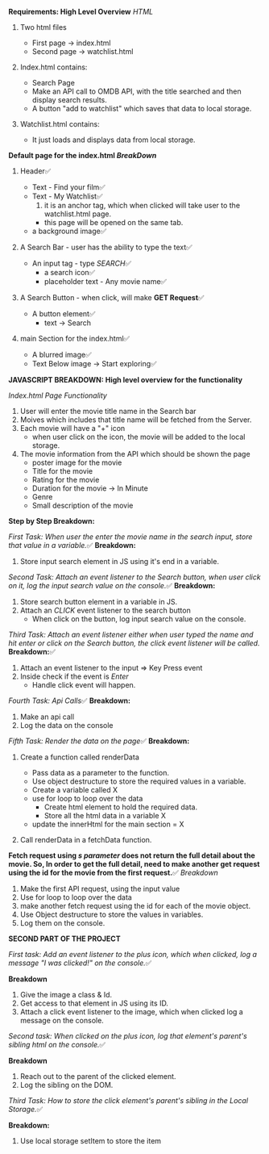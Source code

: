 **Requirements: High Level Overview**
_HTML_

1. Two html files

   - First page -> index.html
   - Second page -> watchlist.html

2. Index.html contains:

   - Search Page
   - Make an API call to OMDB API, with the title searched and then display search results.
   - A button "add to watchlist" which saves that data to local storage.

3. Watchlist.html contains:
   - It just loads and displays data from local storage.

**Default page for the index.html _BreakDown_**

1.  Header✅

    - Text - Find your film✅
    - Text - My Watchlist✅
      1. it is an anchor tag, which when clicked will take user to the watchlist.html page.
      - this page will be opened on the same tab.
    - a background image✅

2.  A Search Bar - user has the ability to type the text✅

    - An input tag - type *SEARCH*✅
      - a search icon✅
      - placeholder text - Any movie name✅

3.  A Search Button - when click, will make **GET Request**✅

    - A button element✅
      - text -> Search

4.  main Section for the index.html✅
    - A blurred image✅
    - Text Below image -> Start exploring✅

**JAVASCRIPT BREAKDOWN: High level overview for the functionality**

_Index.html Page Functionality_

1. User will enter the movie title name in the Search bar
2. Moives which includes that title name will be fetched from the Server.
3. Each movie will have a "+" icon
   - when user click on the icon, the movie will be added to the local storage.
4. The movie information from the API which should be shown the page
   - poster image for the movie
   - Title for the movie
   - Rating for the movie
   - Duration for the movie -> In Minute
   - Genre
   - Small description of the movie

**Step by Step Breakdown:**

*First Task: When user the enter the movie name in the search input, store that value in a variable.*✅
**Breakdown:**

1. Store input search element in JS using it's end in a variable.

*Second Task: Attach an event listener to the Search button, when user click on it, log the input search value on the console.*✅
**Breakdown:**

1. Store search button element in a variable in JS.
2. Attach an _CLICK_ event listener to the search button
   - When click on the button, log input search value on the console.

_Third Task: Attach an event listener either when user typed the name and hit enter or click on the Search button, the click event listener will be called._
**Breakdown:**✅

1. Attach an event listener to the input => Key Press event
2. Inside check if the event is _Enter_
   - Handle click event will happen.

*Fourth Task: Api Calls*✅
**Breakdown:**

1. Make an api call
2. Log the data on the console

*Fifth Task: Render the data on the page*✅
**Breakdown:**

1. Create a function called renderData

   - Pass data as a parameter to the function.
   - Use object destructure to store the required values in a variable.
   - Create a variable called X
   - use for loop to loop over the data
     - Create html element to hold the required data.
     - Store all the html data in a variable X
   - update the innerHtml for the main section = X

2. Call renderData in a fetchData function.

**Fetch request using _s parameter_ does not return the full detail about the movie. So, In order to get the full detail, need to make another get request using the id for the movie from the first request.**✅
_Breakdown_

1. Make the first API request, using the input value
2. Use for loop to loop over the data
3. make another fetch request using the id for each of the movie object.
4. Use Object destructure to store the values in variables.
5. Log them on the console.

<!-- ========================================================== -->
<!-- ========================================================== -->

**SECOND PART OF THE PROJECT**

*First task: Add an event listener to the plus icon, which when clicked, log a message "I was clicked!" on the console.*✅

**Breakdown**

1. Give the image a class & Id.
2. Get access to that element in JS using its ID.
3. Attach a click event listener to the image, which when clicked log a message on the console.

*Second task: When clicked on the plus icon, log that element's parent's sibling html on the console.*✅

**Breakdown**

1. Reach out to the parent of the clicked element.
2. Log the sibling on the DOM.

*Third Task: How to store the click element's parent's sibling in the Local Storage.*✅

**Breakdown:**

1. Use local storage setItem to store the item
